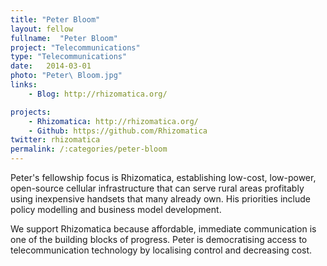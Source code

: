 ```yaml
---
title: "Peter Bloom"
layout: fellow 
fullname:  "Peter Bloom"
project: "Telecommunications"
type: "Telecommunications"
date:   2014-03-01
photo: "Peter\ Bloom.jpg"
links: 
    - Blog: http://rhizomatica.org/

projects:
    - Rhizomatica: http://rhizomatica.org/
    - Github: https://github.com/Rhizomatica
twitter: rhizomatica
permalink: /:categories/peter-bloom
---
```


Peter's fellowship focus is Rhizomatica, establishing low-cost, low-power, open-source cellular infrastructure that can serve rural areas profitably using inexpensive handsets that many already own. His priorities include policy modelling and business model development.

We support Rhizomatica because affordable, immediate communication is one of the building blocks of progress. Peter is democratising access to telecommunication technology by localising control and decreasing cost.
